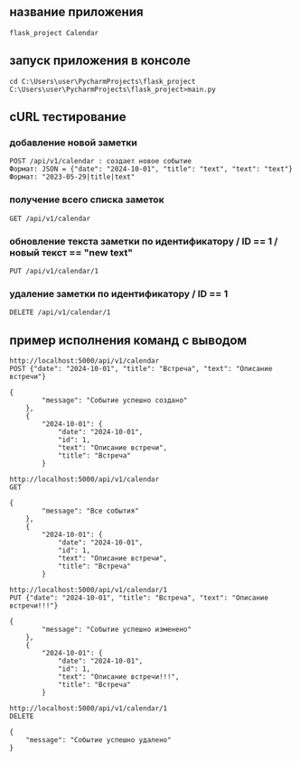 ## название приложения
```
flask_project Calendar
```


## запуск приложения в консоле
```
cd C:\Users\user\PycharmProjects\flask_project
C:\Users\user\PycharmProjects\flask_project>main.py
```


## cURL тестирование

### добавление новой заметки
```
POST /api/v1/calendar : создает новое событие
Формат: JSON = {"date": "2024-10-01", "title": "text", "text": "text"}
Формат: "2023-05-29|title|text"
```

### получение всего списка заметок
```
GET /api/v1/calendar
```

### обновление текста заметки по идентификатору / ID == 1 /  новый текст == "new text"
```
PUT /api/v1/calendar/1
```

### удаление заметки по идентификатору / ID == 1
```
DELETE /api/v1/calendar/1
```


## пример исполнения команд с выводом

```
http://localhost:5000/api/v1/calendar
POST {"date": "2024-10-01", "title": "Встреча", "text": "Описание встречи"}

{
        "message": "Событие успешно создано"
    },
    {
        "2024-10-01": {
            "date": "2024-10-01",
            "id": 1,
            "text": "Описание встречи",
            "title": "Встреча"
        }

http://localhost:5000/api/v1/calendar
GET

{
        "message": "Все события"
    },
    {
        "2024-10-01": {
            "date": "2024-10-01",
            "id": 1,
            "text": "Описание встречи",
            "title": "Встреча"
        }

http://localhost:5000/api/v1/calendar/1
PUT {"date": "2024-10-01", "title": "Встреча", "text": "Описание встречи!!!"}

{
        "message": "Событие успешно изменено"
    },
    {
        "2024-10-01": {
            "date": "2024-10-01",
            "id": 1,
            "text": "Описание встречи!!!",
            "title": "Встреча"
        }

http://localhost:5000/api/v1/calendar/1
DELETE

{
    "message": "Событие успешно удалено"
}


```